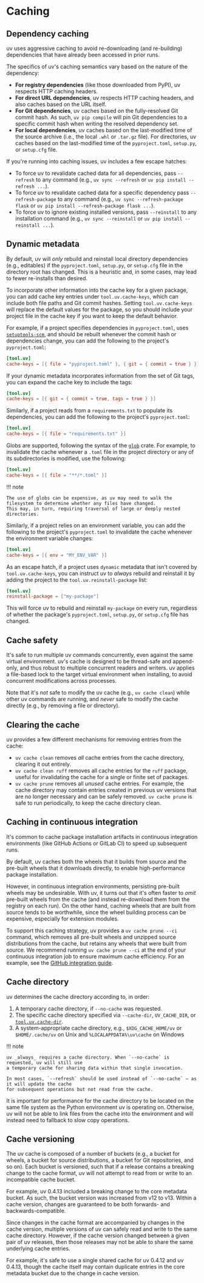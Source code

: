 # Caching

## Dependency caching

uv uses aggressive caching to avoid re-downloading (and re-building) dependencies that have already
been accessed in prior runs.

The specifics of uv's caching semantics vary based on the nature of the dependency:

- **For registry dependencies** (like those downloaded from PyPI), uv respects HTTP caching headers.
- **For direct URL dependencies**, uv respects HTTP caching headers, and also caches based on the
  URL itself.
- **For Git dependencies**, uv caches based on the fully-resolved Git commit hash. As such,
  `uv pip compile` will pin Git dependencies to a specific commit hash when writing the resolved
  dependency set.
- **For local dependencies**, uv caches based on the last-modified time of the source archive (i.e.,
  the local `.whl` or `.tar.gz` file). For directories, uv caches based on the last-modified time of
  the `pyproject.toml`, `setup.py`, or `setup.cfg` file.

If you're running into caching issues, uv includes a few escape hatches:

- To force uv to revalidate cached data for all dependencies, pass `--refresh` to any command (e.g.,
  `uv sync --refresh` or `uv pip install --refresh ...`).
- To force uv to revalidate cached data for a specific dependency pass `--refresh-package` to any
  command (e.g., `uv sync --refresh-package flask` or `uv pip install --refresh-package flask ...`).
- To force uv to ignore existing installed versions, pass `--reinstall` to any installation command
  (e.g., `uv sync --reinstall` or `uv pip install --reinstall ...`).

## Dynamic metadata

By default, uv will _only_ rebuild and reinstall local directory dependencies (e.g., editables) if
the `pyproject.toml`, `setup.py`, or `setup.cfg` file in the directory root has changed. This is a
heuristic and, in some cases, may lead to fewer re-installs than desired.

To incorporate other information into the cache key for a given package, you can add cache key
entries under `tool.uv.cache-keys`, which can include both file paths and Git commit hashes. Setting
`tool.uv.cache-keys` will replace the default values for the package, so you should include your
project file in the cache key if you want to keep the default behavior.

For example, if a project specifies dependencies in `pyproject.toml`, uses
[`setuptools-scm`](https://pypi.org/project/setuptools-scm/), and should be rebuilt whenever the
commit hash or dependencies change, you can add the following to the project's `pyproject.toml`:

```toml title="pyproject.toml"
[tool.uv]
cache-keys = [{ file = "pyproject.toml" }, { git = { commit = true } }]
```

If your dynamic metadata incorporates information from the set of Git tags, you can expand the cache
key to include the tags:

```toml title="pyproject.toml"
[tool.uv]
cache-keys = [{ git = { commit = true, tags = true } }]
```

Similarly, if a project reads from a `requirements.txt` to populate its dependencies, you can add
the following to the project's `pyproject.toml`:

```toml title="pyproject.toml"
[tool.uv]
cache-keys = [{ file = "requirements.txt" }]
```

Globs are supported, following the syntax of the
[`glob`](https://docs.rs/glob/0.3.1/glob/struct.Pattern.html) crate. For example, to invalidate the
cache whenever a `.toml` file in the project directory or any of its subdirectories is modified, use
the following:

```toml title="pyproject.toml"
[tool.uv]
cache-keys = [{ file = "**/*.toml" }]
```

!!! note

    The use of globs can be expensive, as uv may need to walk the filesystem to determine whether any files have changed.
    This may, in turn, requiring traversal of large or deeply nested directories.

Similarly, if a project relies on an environment variable, you can add the following to the
project's `pyproject.toml` to invalidate the cache whenever the environment variable changes:

```toml title="pyproject.toml"
[tool.uv]
cache-keys = [{ env = "MY_ENV_VAR" }]
```

As an escape hatch, if a project uses `dynamic` metadata that isn't covered by `tool.uv.cache-keys`,
you can instruct uv to _always_ rebuild and reinstall it by adding the project to the
`tool.uv.reinstall-package` list:

```toml title="pyproject.toml"
[tool.uv]
reinstall-package = ["my-package"]
```

This will force uv to rebuild and reinstall `my-package` on every run, regardless of whether the
package's `pyproject.toml`, `setup.py`, or `setup.cfg` file has changed.

## Cache safety

It's safe to run multiple uv commands concurrently, even against the same virtual environment. uv's
cache is designed to be thread-safe and append-only, and thus robust to multiple concurrent readers
and writers. uv applies a file-based lock to the target virtual environment when installing, to
avoid concurrent modifications across processes.

Note that it's _not_ safe to modify the uv cache (e.g., `uv cache clean`) while other uv commands
are running, and _never_ safe to modify the cache directly (e.g., by removing a file or directory).

## Clearing the cache

uv provides a few different mechanisms for removing entries from the cache:

- `uv cache clean` removes _all_ cache entries from the cache directory, clearing it out entirely.
- `uv cache clean ruff` removes all cache entries for the `ruff` package, useful for invalidating
  the cache for a single or finite set of packages.
- `uv cache prune` removes all _unused_ cache entries. For example, the cache directory may contain
  entries created in previous uv versions that are no longer necessary and can be safely removed.
  `uv cache prune` is safe to run periodically, to keep the cache directory clean.

## Caching in continuous integration

It's common to cache package installation artifacts in continuous integration environments (like
GitHub Actions or GitLab CI) to speed up subsequent runs.

By default, uv caches both the wheels that it builds from source and the pre-built wheels that it
downloads directly, to enable high-performance package installation.

However, in continuous integration environments, persisting pre-built wheels may be undesirable.
With uv, it turns out that it's often faster to _omit_ pre-built wheels from the cache (and instead
re-download them from the registry on each run). On the other hand, caching wheels that are built
from source tends to be worthwhile, since the wheel building process can be expensive, especially
for extension modules.

To support this caching strategy, uv provides a `uv cache prune --ci` command, which removes all
pre-built wheels and unzipped source distributions from the cache, but retains any wheels that were
built from source. We recommend running `uv cache prune --ci` at the end of your continuous
integration job to ensure maximum cache efficiency. For an example, see the
[GitHub integration guide](../guides/integration/github.md#caching).

## Cache directory

uv determines the cache directory according to, in order:

1. A temporary cache directory, if `--no-cache` was requested.
2. The specific cache directory specified via `--cache-dir`, `UV_CACHE_DIR`, or
   [`tool.uv.cache-dir`](../reference/settings.md#cache-dir).
3. A system-appropriate cache directory, e.g., `$XDG_CACHE_HOME/uv` or `$HOME/.cache/uv` on Unix and
   `%LOCALAPPDATA%\uv\cache` on Windows

!!! note

    uv _always_ requires a cache directory. When `--no-cache` is requested, uv will still use
    a temporary cache for sharing data within that single invocation.

    In most cases, `--refresh` should be used instead of `--no-cache` — as it will update the cache
    for subsequent operations but not read from the cache.

It is important for performance for the cache directory to be located on the same file system as the
Python environment uv is operating on. Otherwise, uv will not be able to link files from the cache
into the environment and will instead need to fallback to slow copy operations.

## Cache versioning

The uv cache is composed of a number of buckets (e.g., a bucket for wheels, a bucket for source
distributions, a bucket for Git repositories, and so on). Each bucket is versioned, such that if a
release contains a breaking change to the cache format, uv will not attempt to read from or write to
an incompatible cache bucket.

For example, uv 0.4.13 included a breaking change to the core metadata bucket. As such, the bucket
version was increased from v12 to v13. Within a cache version, changes are guaranteed to be both
forwards- and backwards-compatible.

Since changes in the cache format are accompanied by changes in the cache version, multiple versions
of uv can safely read and write to the same cache directory. However, if the cache version changed
between a given pair of uv releases, then those releases may not be able to share the same
underlying cache entries.

For example, it's safe to use a single shared cache for uv 0.4.12 and uv 0.4.13, though the cache
itself may contain duplicate entries in the core metadata bucket due to the change in cache version.

